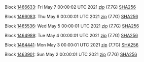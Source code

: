 Block [1466633](https://insight.dash.org/insight/block/000000000000000e5d875c7ad36c4944afe6f6835e7292d31564728acc352e29): Fri May  7 00:00:02 UTC 2021 [zip](https://dash-bootstrap.ams3.digitaloceanspaces.com/mainnet/2021-05-07/bootstrap.dat.zip) (7.7G) [SHA256](https://dash-bootstrap.ams3.digitaloceanspaces.com/mainnet/2021-05-07/sha256.txt)

Block [1466083](https://insight.dash.org/insight/block/00000000000000084a61b6eb9675f7a020c931963e0586a7823f17eafe9bd746): Thu May  6 00:00:01 UTC 2021 [zip](https://dash-bootstrap.ams3.digitaloceanspaces.com/mainnet/2021-05-06/bootstrap.dat.zip) (7.7G) [SHA256](https://dash-bootstrap.ams3.digitaloceanspaces.com/mainnet/2021-05-06/sha256.txt)

Block [1465536](https://insight.dash.org/insight/block/0000000000000000a7c766be0d4eeac969f392903f3200944627b02bbdb691c8): Wed May  5 00:00:01 UTC 2021 [zip](https://dash-bootstrap.ams3.digitaloceanspaces.com/mainnet/2021-05-05/bootstrap.dat.zip) (7.7G) [SHA256](https://dash-bootstrap.ams3.digitaloceanspaces.com/mainnet/2021-05-05/sha256.txt)

Block [1464989](https://insight.dash.org/insight/block/000000000000000f9b8bdd255a4cc64c24c9d3412a213f7032878272b47876b0): Tue May  4 00:00:01 UTC 2021 [zip](https://dash-bootstrap.ams3.digitaloceanspaces.com/mainnet/2021-05-04/bootstrap.dat.zip) (7.7G) [SHA256](https://dash-bootstrap.ams3.digitaloceanspaces.com/mainnet/2021-05-04/sha256.txt)

Block [1464441](https://insight.dash.org/insight/block/000000000000000353cc0f4730d04c3a98919a790c3d83273de018bf1643f6ba): Mon May  3 00:00:01 UTC 2021 [zip](https://dash-bootstrap.ams3.digitaloceanspaces.com/mainnet/2021-05-03/bootstrap.dat.zip) (7.7G) [SHA256](https://dash-bootstrap.ams3.digitaloceanspaces.com/mainnet/2021-05-03/sha256.txt)

Block [1463901](https://insight.dash.org/insight/block/000000000000000fd369e43c3c8ed84c177285e4ea18e86f4b8bdf942ad08212): Sun May  2 00:00:01 UTC 2021 [zip](https://dash-bootstrap.ams3.digitaloceanspaces.com/mainnet/2021-05-02/bootstrap.dat.zip) (7.7G) [SHA256](https://dash-bootstrap.ams3.digitaloceanspaces.com/mainnet/2021-05-02/sha256.txt)
